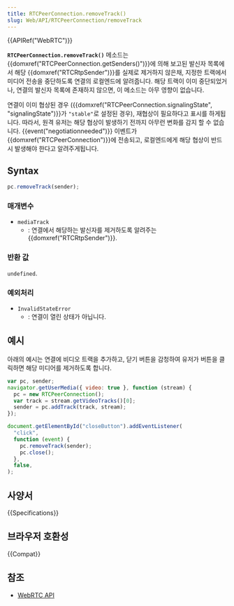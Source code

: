 ```yaml
---
title: RTCPeerConnection.removeTrack()
slug: Web/API/RTCPeerConnection/removeTrack
---
```


{{APIRef("WebRTC")}}

**`RTCPeerConnection.removeTrack()`** 메소드는 {{domxref("RTCPeerConnection.getSenders()")}}에 의해 보고된 발신자 목록에서 해당 {{domxref("RTCRtpSender")}}를 실제로 제거하지 않은채, 지정한 트랙에서 미디어 전송을 중단하도록 연결의 로컬엔드에 알려줍니다. 해당 트랙이 이미 중단되었거나, 연결의 발신자 목록에 존재하지 않으면, 이 메소드는 아무 영향이 없습니다.

연결이 이미 협상된 경우 ({{domxref("RTCPeerConnection.signalingState", "signalingState")}}가 `"stable"`로 설정된 경우), 재협상이 필요하다고 표시를 하게됩니다. 따라서, 원격 유저는 해당 협상이 발생하기 전까지 아무런 변화를 감지 할 수 없습니다. {{event("negotiationneeded")}} 이벤트가 {{domxref("RTCPeerConnection")}}에 전송되고, 로컬엔드에게 해당 협상이 반드시 발생해야 한다고 알려주게됩니다.

## Syntax

```js
pc.removeTrack(sender);
```

### 매개변수

- `mediaTrack`
  - : 연결에서 해당하는 발신자를 제거하도록 알려주는 {{domxref("RTCRtpSender")}}.

### 반환 값

`undefined`.

### 예외처리

- `InvalidStateError`
  - : 연결이 열린 상태가 아닙니다.

## 예시

아래의 예시는 연결에 비디오 트랙을 추가하고, 닫기 버튼을 감청하여 유저가 버튼을 클릭하면 해당 미디어를 제거하도록 합니다.

```js
var pc, sender;
navigator.getUserMedia({ video: true }, function (stream) {
  pc = new RTCPeerConnection();
  var track = stream.getVideoTracks()[0];
  sender = pc.addTrack(track, stream);
});

document.getElementById("closeButton").addEventListener(
  "click",
  function (event) {
    pc.removeTrack(sender);
    pc.close();
  },
  false,
);
```

## 사양서

{{Specifications}}

## 브라우저 호환성

{{Compat}}

## 참조

- [WebRTC API](/ko/docs/Web/API/WebRTC_API)
